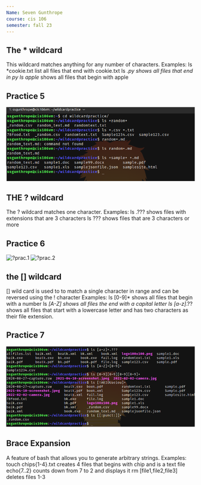 ```yaml
---
Name: Seven Gunthrope
course: cis 106
semester: fall 23
---
```

## The * wildcard
This wildcard  matches anything for any number of characters.
Examples:
ls *cookie.txt list all files that end with cookie.txt
ls *.py shows all files that end in py
ls apple* shows all files that begin with apple

## Practice 5
![*prac](practicewildcard.png)

## THE ? wildcard 
 The ? wildcard matches one character.
 Examples:
 ls .??? shows files with extensions that are 3 characters
 ls ??? shows files that are 3 characters or more

## Practice 6
![?prac.1](prac?.1.png)
![?prac.2](prac?.2.png)

 ## the [] wildcard
  [] wild card is used to to match a single character in range and can be reversed using the ! character
  Examples:
  ls [0-9]* shows all files that begin with a number
  ls *[A-Z] shows all files the end with a capital letter
  ls [a-z]*.?? shows all files that start with a lowercase letter and has two characters as their file extension.

  ## Practice 7
  ![bracketprac](bracketprac.png)

  ## Brace Expansion
A feature of bash that allows you to generate arbitrary strings.
Examples:
touch chips{1-4}.txt creates 4 files that begins with chip and is a text file
echo{7..2} counts down from 7 to 2 and displays it
rm [file1,file2,file3] deletes files 1-3